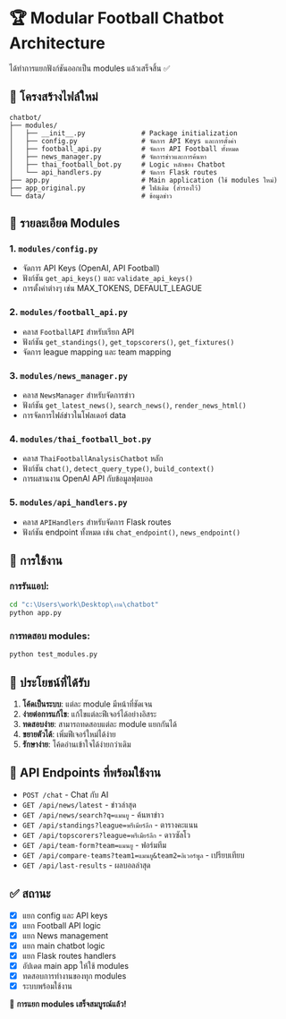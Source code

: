 # 🏆 Modular Football Chatbot Architecture

ได้ทำการแยกฟังก์ชันออกเป็น modules แล้วเสร็จสิ้น ✅

## 📁 โครงสร้างไฟล์ใหม่

```
chatbot/
├── modules/
│   ├── __init__.py              # Package initialization
│   ├── config.py                # จัดการ API Keys และการตั้งค่า
│   ├── football_api.py          # จัดการ API Football ทั้งหมด
│   ├── news_manager.py          # จัดการข่าวและการค้นหา
│   ├── thai_football_bot.py     # Logic หลักของ Chatbot
│   └── api_handlers.py          # จัดการ Flask routes
├── app.py                       # Main application (ใช้ modules ใหม่)
├── app_original.py              # ไฟล์เดิม (สำรองไว้)
└── data/                        # ข้อมูลข่าว
```

## 🧩 รายละเอียด Modules

### 1. `modules/config.py`
- จัดการ API Keys (OpenAI, API Football)
- ฟังก์ชัน `get_api_keys()` และ `validate_api_keys()`
- การตั้งค่าต่างๆ เช่น MAX_TOKENS, DEFAULT_LEAGUE

### 2. `modules/football_api.py` 
- คลาส `FootballAPI` สำหรับเรียก API
- ฟังก์ชัน `get_standings()`, `get_topscorers()`, `get_fixtures()`
- จัดการ league mapping และ team mapping

### 3. `modules/news_manager.py`
- คลาส `NewsManager` สำหรับจัดการข่าว
- ฟังก์ชัน `get_latest_news()`, `search_news()`, `render_news_html()`
- การจัดการไฟล์ข่าวในโฟลเดอร์ data

### 4. `modules/thai_football_bot.py`
- คลาส `ThaiFootballAnalysisChatbot` หลัก
- ฟังก์ชัน `chat()`, `detect_query_type()`, `build_context()`
- การผสานงาน OpenAI API กับข้อมูลฟุตบอล

### 5. `modules/api_handlers.py`
- คลาส `APIHandlers` สำหรับจัดการ Flask routes
- ฟังก์ชัน endpoint ทั้งหมด เช่น `chat_endpoint()`, `news_endpoint()`

## 🚀 การใช้งาน

### การรันแอป:
```bash
cd "c:\Users\work\Desktop\งาน\chatbot"
python app.py
```

### การทดสอบ modules:
```bash
python test_modules.py
```

## 🎯 ประโยชน์ที่ได้รับ

1. **โค้ดเป็นระบบ**: แต่ละ module มีหน้าที่ชัดเจน
2. **ง่ายต่อการแก้ไข**: แก้ไขแต่ละฟีเจอร์ได้อย่างอิสระ
3. **ทดสอบง่าย**: สามารถทดสอบแต่ละ module แยกกันได้
4. **ขยายตัวได้**: เพิ่มฟีเจอร์ใหม่ได้ง่าย
5. **รักษาง่าย**: โค้ดอ่านเข้าใจได้ง่ายกว่าเดิม

## 🔧 API Endpoints ที่พร้อมใช้งาน

- `POST /chat` - Chat กับ AI
- `GET /api/news/latest` - ข่าวล่าสุด
- `GET /api/news/search?q=แมนยู` - ค้นหาข่าว
- `GET /api/standings?league=พรีเมียร์ลีก` - ตารางคะแนน
- `GET /api/topscorers?league=พรีเมียร์ลีก` - ดาวซัลโว
- `GET /api/team-form?team=แมนยู` - ฟอร์มทีม
- `GET /api/compare-teams?team1=แมนยู&team2=ลิเวอร์พูล` - เปรียบเทียบ
- `GET /api/last-results` - ผลบอลล่าสุด

## ✅ สถานะ

- [x] แยก config และ API keys
- [x] แยก Football API logic  
- [x] แยก News management
- [x] แยก main chatbot logic
- [x] แยก Flask routes handlers
- [x] อัปเดต main app ให้ใช้ modules
- [x] ทดสอบการทำงานของทุก modules
- [x] ระบบพร้อมใช้งาน

🎉 **การแยก modules เสร็จสมบูรณ์แล้ว!**
